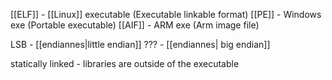 [[ELF]] - [[Linux]] executable (Executable linkable format)
[[PE]] - Windows exe (Portable executable)
[[AIF]] - ARM exe (Arm image file)

LSB - [[endiannes|little endian]] 
??? - [[endiannes| big endian]] 

statically linked - libraries are outside of the executable
